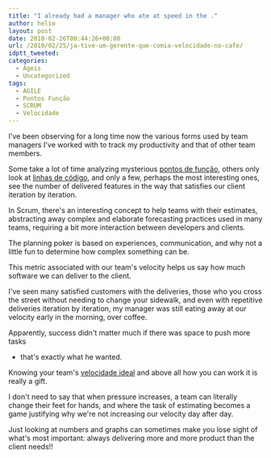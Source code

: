 ```yaml
---
title: "I already had a manager who ate at speed in the ."
author: helio
layout: post
date: 2010-02-26T00:44:26+00:00
url: /2010/02/25/ja-tive-um-gerente-que-comia-velocidade-no-cafe/
idptt_tweeted: 
categories:
  - Ageis
  - Uncategorized
tags:
  - AGILE
  - Pontos Função
  - SCRUM
  - Velocidade
---
```


I've been observing for a long time now the various forms used by team managers I've worked with to track my productivity and that of other team members.

Some take a lot of time analyzing mysterious <a title="Pontos por função" href="http://en.wikipedia.org/wiki/Function_point" target="_blank">pontos de função</a>, others only look at <a title="Linhas Código" href="http://en.wikipedia.org/wiki/Source_lines_of_code" target="_blank">linhas de código</a>, and only a few, perhaps the most interesting ones, see the number of delivered features in the way that satisfies our client iteration by iteration.

In Scrum, there's an interesting concept to help teams with their estimates, abstracting away complex and elaborate forecasting practices used in many teams, requiring a bit more interaction between developers and clients.

The planning poker is based on experiences, communication, and why not a little fun to determine how complex something can be.

This metric associated with our team's velocity helps us say how much software we can deliver to the client.

I've seen many satisfied customers with the deliveries, those who you cross the street without needing to change your sidewalk, and even with repetitive deliveries iteration by iteration, my manager was still eating away at our velocity early in the morning, over coffee.

Apparently, success didn't matter much if there was space to push more tasks

 - that's exactly what he wanted.

Knowing your team's <a title="Good Velocity" href="http://www.infoq.com/news/2009/05/Good-Velocity" target="_blank">velocidade ideal</a> and above all how you can work it is really a gift.

I don't need to say that when pressure increases, a team can literally change their feet for hands, and where the task of estimating becomes a game justifying why we're not increasing our velocity day after day.

Just looking at numbers and graphs can sometimes make you lose sight of what's most important: always delivering more and more product than the client needs!!